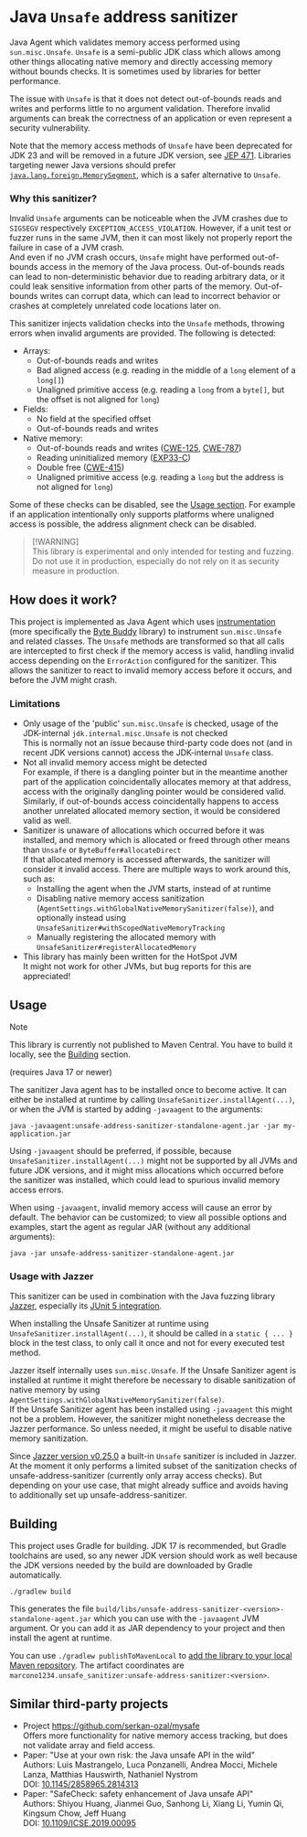 # Java `Unsafe` address sanitizer

Java Agent which validates memory access performed using `sun.misc.Unsafe`. `Unsafe` is a semi-public JDK class
which allows among other things allocating native memory and directly accessing memory without bounds checks. It is
sometimes used by libraries for better performance.

The issue with `Unsafe` is that it does not detect out-of-bounds reads and writes and performs little to no argument
validation. Therefore invalid arguments can break the correctness of an application or even represent a security
vulnerability.

Note that the memory access methods of `Unsafe` have been deprecated for JDK 23 and will be removed in a future JDK
version, see [JEP 471](https://openjdk.org/jeps/471). Libraries targeting newer Java versions should prefer
[`java.lang.foreign.MemorySegment`](https://docs.oracle.com/en/java/javase/22/docs/api/java.base/java/lang/foreign/MemorySegment.html),
which is a safer alternative to `Unsafe`.

### Why this sanitizer?

Invalid `Unsafe` arguments can be noticeable when the JVM crashes due to `SIGSEGV` respectively
`EXCEPTION_ACCESS_VIOLATION`. However, if a unit test or fuzzer runs in the same JVM, then it can most likely not
properly report the failure in case of a JVM crash.\
And even if no JVM crash occurs, `Unsafe` might have performed out-of-bounds access in the memory of the Java
process. Out-of-bounds reads can lead to non-deterministic behavior due to reading arbitrary data, or it could
leak sensitive information from other parts of the memory. Out-of-bounds writes can corrupt data, which can
lead to incorrect behavior or crashes at completely unrelated code locations later on.

This sanitizer injects validation checks into the `Unsafe` methods, throwing errors when invalid arguments
are provided. The following is detected:

- Arrays:
  - Out-of-bounds reads and writes
  - Bad aligned access (e.g. reading in the middle of a `long` element of a `long[]`)
  - Unaligned primitive access (e.g. reading a `long` from a `byte[]`, but the offset is not aligned for `long`)
- Fields:
  - No field at the specified offset
  - Out-of-bounds reads and writes
- Native memory:
  - Out-of-bounds reads and writes ([CWE-125](https://cwe.mitre.org/data/definitions/125.html), [CWE-787](https://cwe.mitre.org/data/definitions/787.html))
  - Reading uninitialized memory ([EXP33-C](https://wiki.sei.cmu.edu/confluence/display/c/EXP33-C.+Do+not+read+uninitialized+memory))
  - Double free ([CWE-415](https://cwe.mitre.org/data/definitions/415.html))
  - Unaligned primitive access (e.g. reading a `long` but the address is not aligned for `long`)

Some of these checks can be disabled, see the [Usage section](#usage). For example if an application intentionally
only supports platforms where unaligned access is possible, the address alignment check can be disabled.

> [!WARNING]\
> This library is experimental and only intended for testing and fuzzing. Do not use it in production, especially do
> not rely on it as security measure in production.

## How does it work?

This project is implemented as Java Agent which uses [instrumentation](https://docs.oracle.com/en/java/javase/17/docs/api/java.instrument/java/lang/instrument/package-summary.html)
(more specifically the [Byte Buddy](https://github.com/raphw/byte-buddy) library) to instrument `sun.misc.Unsafe` and
related classes. The `Unsafe` methods are transformed so that all calls are intercepted to first check if the memory
access is valid, handling invalid access depending on the `ErrorAction` configured for the sanitizer. This allows the
sanitizer to react to invalid memory access before it occurs, and before the JVM might crash.

### Limitations

- Only usage of the 'public' `sun.misc.Unsafe` is checked, usage of the JDK-internal `jdk.internal.misc.Unsafe` is not
  checked\
  This is normally not an issue because third-party code does not (and in recent JDK versions cannot) access the
  JDK-internal `Unsafe` class.
- Not all invalid memory access might be detected\
  For example, if there is a dangling pointer but in the meantime another part of the application coincidentally
  allocates memory at that address, access with the originally dangling pointer would be considered valid. Similarly,
  if out-of-bounds access coincidentally happens to access another unrelated allocated memory section, it would be
  considered valid as well.
- Sanitizer is unaware of allocations which occurred before it was installed, and memory which is allocated or freed
  through other means than `Unsafe` or `ByteBuffer#allocateDirect`\
  If that allocated memory is accessed afterwards, the sanitizer will consider it invalid access. There are multiple
  ways to work around this, such as:
   - Installing the agent when the JVM starts, instead of at runtime
   - Disabling native memory access sanitization (`AgentSettings.withGlobalNativeMemorySanitizer(false)`), and
     optionally instead using `UnsafeSanitizer#withScopedNativeMemoryTracking`
   - Manually registering the allocated memory with `UnsafeSanitizer#registerAllocatedMemory`
- This library has mainly been written for the HotSpot JVM\
  It might not work for other JVMs, but bug reports for this are appreciated!

## Usage

> [!NOTE]
> This library is currently not published to Maven Central. You have to build it locally, see the [Building](#building)
> section.

(requires Java 17 or newer)

The sanitizer Java agent has to be installed once to become active. It can either be installed at runtime by calling
`UnsafeSanitizer.installAgent(...)`, or when the JVM is started by adding `-javaagent` to the arguments:
```
java -javaagent:unsafe-address-sanitizer-standalone-agent.jar -jar my-application.jar
```

Using `-javaagent` should be preferred, if possible, because `UnsafeSanitizer.installAgent(...)` might not be supported
by all JVMs and future JDK versions, and it might miss allocations which occurred before the sanitizer was installed,
which could lead to spurious invalid memory access errors.

When using `-javaagent`, invalid memory access will cause an error by default. The behavior can be customized; to view
all possible options and examples, start the agent as regular JAR (without any additional arguments):
```
java -jar unsafe-address-sanitizer-standalone-agent.jar
```

### Usage with Jazzer

This sanitizer can be used in combination with the Java fuzzing library [Jazzer](https://github.com/CodeIntelligenceTesting/jazzer),
especially its [JUnit 5 integration](https://github.com/CodeIntelligenceTesting/jazzer?tab=readme-ov-file#junit-5).

When installing the Unsafe Sanitizer at runtime using `UnsafeSanitizer.installAgent(...)`, it should be called in a
`static { ... }` block in the test class, to only call it once and not for every executed test method.

Jazzer itself internally uses `sun.misc.Unsafe`. If the Unsafe Sanitizer agent is installed at runtime it might
therefore be necessary to disable sanitization of native memory by using `AgentSettings.withGlobalNativeMemorySanitizer(false)`.\
If the Unsafe Sanitizer agent has been installed using `-javaagent` this might not be a problem. However, the
sanitizer might nonetheless decrease the Jazzer performance. So unless needed, it might be useful to disable native
memory sanitization.

Since [Jazzer version v0.25.0](https://github.com/CodeIntelligenceTesting/jazzer/releases/tag/v0.25.0) a built-in
`Unsafe` sanitizer is included in Jazzer. At the moment it only performs a limited subset of the sanitization
checks of unsafe-address-sanitizer (currently only array access checks). But depending on your use case, that might
already suffice and avoids having to additionally set up unsafe-address-sanitizer. 

## Building

This project uses Gradle for building. JDK 17 is recommended, but Gradle toolchains are used, so any newer JDK version
should work as well because the JDK versions needed by the build are downloaded by Gradle automatically.

```
./gradlew build
```

This generates the file `build/libs/unsafe-address-sanitizer-<version>-standalone-agent.jar` which you can use with the
`-javaagent` JVM argument. Or you can add it as JAR dependency to your project and then install the agent at runtime.

You can use `./gradlew publishToMavenLocal` to [add the library to your local Maven repository](https://docs.gradle.org/current/userguide/publishing_maven.html#publishing_maven:install).
The artifact coordinates are `marcono1234.unsafe_sanitizer:unsafe-address-sanitizer:<version>`.

## Similar third-party projects

- Project https://github.com/serkan-ozal/mysafe \
  Offers more functionality for native memory access tracking, but does not validate array and field access.
- Paper: "Use at your own risk: the Java unsafe API in the wild"\
  Authors: Luis Mastrangelo, Luca Ponzanelli, Andrea Mocci, Michele Lanza, Matthias Hauswirth, Nathaniel Nystrom\
  DOI: [10.1145/2858965.2814313](https://doi.org/10.1145/2858965.2814313)
- Paper: "SafeCheck: safety enhancement of Java unsafe API"\
  Authors: Shiyou Huang, Jianmei Guo, Sanhong Li, Xiang Li, Yumin Qi, Kingsum Chow, Jeff Huang\
  DOI: [10.1109/ICSE.2019.00095](https://doi.org/10.1109/ICSE.2019.00095)
